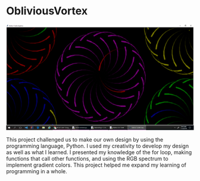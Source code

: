 # ObliviousVortex

<img src="https://github.com/RafiounJibon/ObliviousVortex/blob/master/Vortex.png">

<p>
This project challenged us to make our own design by using the programming language, Python. I used my creativity to develop my design as well as what I learned. I presented my knowledge of the for loop, making functions that call other functions, and using the RGB spectrum to implement gradient colors. This project helped me expand my learning of programming in a whole. 
</p>
